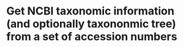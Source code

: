 # Get NCBI taxonomic information (and optionally taxononmic tree) from a set of accession numbers


